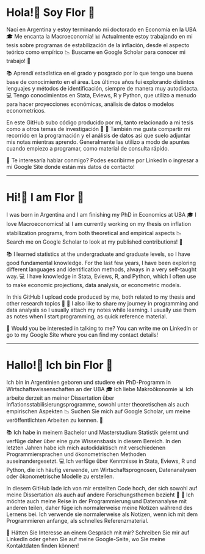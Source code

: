 # Hola!👋 Soy Flor 🌸

Nací en Argentina y estoy terminando mi doctorado en Economía en la UBA 🎓
Me encanta la Macroeconomia! 📊 Actualmente estoy trabajando en mi tesis sobre programas de estabilización de la inflación, desde el aspecto teórico como empírico 📉 
Buscame en Google Scholar para conocer mi trabajo! 📄

📚 Aprendí estadística en el grado y posgrado por lo que tengo una buena base de conocimiento en el área. Los últimos años fui explorando distintos lenguajes y métodos de identificación, siempre de manera muy autodidacta. 
💻 Tengo conocimientos en Stata, Eviews, R y Python, que utilizo a menudo para hacer proyecciones económicas, análisis de datos o modelos econometricos.

En este GitHub subo código producido por mi, tanto relacionado a mi tesis como a otros temas de investigación 📁
📑 También me gusta compartir mi recorrido en la programación y el análisis de datos asi que suelo adjuntar mis notas mientras aprendo. Generalmente las utilizo a modo de apuntes cuando empiezo a programar, como material de consulta rápido.

💬 Te interesaría hablar conmigo? Podes escribirme por LinkedIn o ingresar a mi Google Site donde están mis datos de contacto!

____________________________________________________________________________________________________________________________________________________________________________________________________________

# Hi!👋 I am Flor 🌸

I was born in Argentina and I am finishing my PhD in Economics at UBA 🎓 I love Macroeconomics! 📊 I am currently working on my thesis on inflation stabilization programs, from both theoretical and empirical aspects 📉 Search me on Google Scholar to look at my published contributions! 📄

📚 I learned statistics at the undergraduate and graduate levels, so I have good fundamental knowledge. For the last few years, I have been exploring different languages and identification methods, always in a very self-taught way. 💻 I have knowledge in Stata, Eviews, R, and Python, which I often use to make economic projections, data analysis, or econometric models.

In this GitHub I upload code produced by me, both related to my thesis and other research topics 📁 📑 I also like to share my journey in programming and data analysis so I usually attach my notes while learning. I usually use them as notes when I start programming, as quick reference material.

💬 Would you be interested in talking to me? You can write me on LinkedIn or go to my Google Site where you can find my contact details!

____________________________________________________________________________________________________________________________________________________________________________________________________________

# Hallo!👋 Ich bin Flor 🌸

Ich bin in Argentinien geboren und studiere ein PhD-Programm in Wirtschaftswissenschaften an der UBA 🎓 Ich liebe Makroökonomie 📊 Ich arbeite derzeit an meiner Dissertation über Inflationsstabilisierungsprogramme, sowohl unter theoretischen als auch empirischen Aspekten 📉 Suchen Sie mich auf Google Scholar, um meine veröffentlichten Arbeiten zu kennen. 📄

📚  Ich habe in meinem Bachelor und Masterstudium Statistik gelernt und verfüge daher über eine gute Wissensbasis in diesem Bereich. In den letzten Jahren habe ich mich autodidaktisch mit verschiedenen Programmiersprachen und ökonometrischen Methoden auseinandergesetzt. 💻 Ich verfüge über Kenntnisse in Stata, Eviews, R und Python, die ich häufig verwende, um Wirtschaftsprognosen, Datenanalysen oder ökonometrische Modelle zu erstellen.

In diesem GitHub lade ich von mir erstellten Code hoch, der sich sowohl auf meine Dissertation als auch auf andere Forschungsthemen bezieht 📁 📑 Ich möchte auch meine Reise in der Programmierung und Datenanalyse mit anderen teilen, daher füge ich normalerweise meine Notizen während des Lernens bei. Ich verwende sie normalerweise als Notizen, wenn ich mit dem Programmieren anfange, als schnelles Referenzmaterial.

💬 Hätten Sie Interesse an einem Gespräch mit mir? Schreiben Sie mir auf LinkedIn oder gehen Sie auf meine Google-Seite, wo Sie meine Kontaktdaten finden können!
